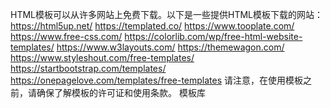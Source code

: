 HTML模板可以从许多网站上免费下载。以下是一些提供HTML模板下载的网站：
https://html5up.net/
https://templated.co/
https://www.tooplate.com/
https://www.free-css.com/
https://colorlib.com/wp/free-html-website-templates/
https://www.w3layouts.com/
https://themewagon.com/
https://www.styleshout.com/free-templates/
https://startbootstrap.com/templates/
https://onepagelove.com/templates/free-templates
请注意，在使用模板之前，请确保了解模板的许可证和使用条款。
模板库
